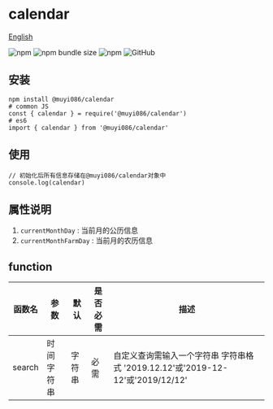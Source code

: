 # calendar

[English](./README.md 'English')

![npm](https://img.shields.io/npm/v/@muyi086/calendar) ![npm bundle size](https://img.shields.io/bundlephobia/min/@muyi086/calendar) ![npm](https://img.shields.io/npm/dt/@muyi086/calendar) ![GitHub](https://img.shields.io/github/license/MuYi086/npm_package)

## 安装
```SHELL
npm install @muyi086/calendar
# common JS
const { calendar } = require('@muyi086/calendar')
# es6
import { calendar } from '@muyi086/calendar'
```

## 使用
```JS
// 初始化后所有信息存储在@muyi086/calendar对象中
console.log(calendar)
```

## 属性说明
1. `currentMonthDay` : 当前月的公历信息
1. `currentMonthFarmDay` : 当前月的农历信息

## function

函数名|参数|默认|是否必需|描述|
--|--|--|--|--|
search|时间字符串|字符串|必需|自定义查询需输入一个字符串 字符串格式 '2019.12.12'或'2019-12-12'或'2019/12/12'|

